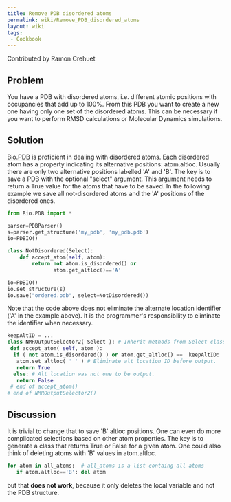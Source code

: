 ```yaml
---
title: Remove PDB disordered atoms
permalink: wiki/Remove_PDB_disordered_atoms
layout: wiki
tags:
 - Cookbook
---
```


Contributed by Ramon Crehuet

Problem
-------

You have a PDB with disordered atoms, i.e. different atomic positions
with occupancies that add up to 100%. From this PDB you want to create a
new one having only one set of the disordered atoms. This can be
necessary if you want to perform RMSD calculations or Molecular Dynamics
simulations.

Solution
--------

[Bio.PDB](http://biopython.org/DIST/docs/tutorial/Tutorial.html#htoc118)
is proficient in dealing with disordered atoms. Each disordered atom has
a property indicating its alternative positions: atom.altloc. Usually
there are only two alternative positions labelled 'A' and 'B'. The key
is to save a PDB with the optional "select" argument. This argument
needs to return a True value for the atoms that have to be saved. In the
following example we save all not-disordered atoms and the 'A' positions
of the disordered ones.

``` python
from Bio.PDB import *

parser=PDBParser()
s=parser.get_structure('my_pdb', 'my_pdb.pdb')
io=PDBIO()

class NotDisordered(Select):
    def accept_atom(self, atom):
        return not atom.is_disordered() or
               atom.get_altloc()=='A'

io=PDBIO()
io.set_structure(s)
io.save("ordered.pdb", select=NotDisordered())
```

Note that the code above does not eliminate the alternate location
identifier ('A' in the example above). It is the programmer's
responsibility to eliminate the identifier when necessary.

``` python
keepAltID = ...
class NMROutputSelector2( Select ): # Inherit methods from Select class
 def accept_atom( self, atom ):
  if ( not atom.is_disordered() ) or atom.get_altloc() ==  keepAltID:
   atom.set_altloc( ' ' ) # Eliminate alt location ID before output.
   return True
  else: # Alt location was not one to be output.
   return False
 # end of accept_atom()
# end of NMROutputSelector2()
```

Discussion
----------

It is trivial to change that to save 'B' altloc positions. One can even
do more complicated selections based on other atom properties. The key
is to generate a class that returns True or False for a given atom. One
could also think of deleting atoms with 'B' values in atom.altloc.

``` python
for atom in all_atoms:  # all_atoms is a list containg all atoms
   if atom.altloc=='B': del atom
```

but that **does not work**, because it only deletes the local variable
and not the PDB structure.
